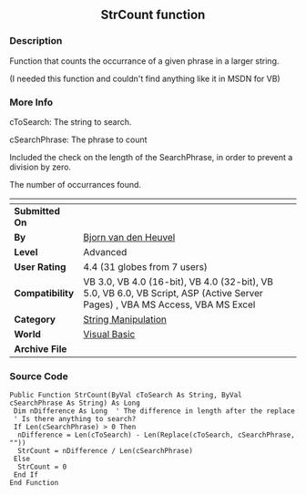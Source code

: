 ﻿<div align="center">

## StrCount function


</div>

### Description

Function that counts the occurrance of a given phrase in a larger string.

(I needed this function and couldn't find anything like it in MSDN for VB)
 
### More Info
 
cToSearch: The string to search.

cSearchPhrase: The phrase to count

Included the check on the length of the SearchPhrase, in order to prevent a division by zero.

The number of occurrances found.


<span>             |<span>
---                |---
**Submitted On**   |
**By**             |[Bjorn van den Heuvel](https://github.com/Planet-Source-Code/PSCIndex/blob/master/ByAuthor/bjorn-van-den-heuvel.md)
**Level**          |Advanced
**User Rating**    |4.4 (31 globes from 7 users)
**Compatibility**  |VB 3\.0, VB 4\.0 \(16\-bit\), VB 4\.0 \(32\-bit\), VB 5\.0, VB 6\.0, VB Script, ASP \(Active Server Pages\) , VBA MS Access, VBA MS Excel
**Category**       |[String Manipulation](https://github.com/Planet-Source-Code/PSCIndex/blob/master/ByCategory/string-manipulation__1-5.md)
**World**          |[Visual Basic](https://github.com/Planet-Source-Code/PSCIndex/blob/master/ByWorld/visual-basic.md)
**Archive File**   |[](https://github.com/Planet-Source-Code/bjorn-van-den-heuvel-strcount-function__1-38461/archive/master.zip)





### Source Code

```
Public Function StrCount(ByVal cToSearch As String, ByVal cSearchPhrase As String) As Long
 Dim nDifference As Long  ' The difference in length after the replace
 ' Is there anything to search?
 If Len(cSearchPhrase) > 0 Then
  nDifference = Len(cToSearch) - Len(Replace(cToSearch, cSearchPhrase, ""))
  StrCount = nDifference / Len(cSearchPhrase)
 Else
  StrCount = 0
 End If
End Function
```

